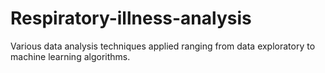 # Respiratory-illness-analysis
Various data analysis techniques applied ranging from data exploratory to machine learning algorithms.

